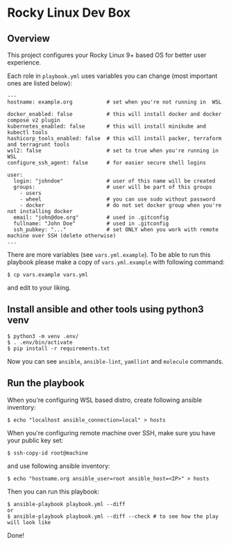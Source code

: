 # Rocky Linux Dev Box

## Overview

This project configures your Rocky Linux 9+ based OS for better user experience.

Each role in `playbook.yml` uses variables you can change (most important ones are listed below):
```
---
hostname: example.org           # set when you're not running in  WSL

docker_enabled: false           # this will install docker and docker compose v2 plugin
kubernetes_enabled: false       # this will install minikube and kubectl tools
hashicorp_tools_enabled: false  # this will install packer, terraform and terragrunt tools
wsl2: false                     # set to true when you're running in WSL
configure_ssh_agent: false      # for easier secure shell logins

user:
  login: "johndoe"              # user of this name will be created
  groups:                       # user will be part of this groups
    - users
    - wheel                     # you can use sudo without password
    - docker                    # do not set docker group when you're not installing docker
  email: "john@doe.org"         # used in .gitconfig
  fullname: "John Doe"          # used in .gitconfig
  ssh_pubkey: "..."             # set ONLY when you work with remote machine over SSH (delete otherwise)
...
```
There are more variables (see `vars.yml.example`). To be able to run this playbook please make a copy of `vars.yml.example` with following command:
```
$ cp vars.example vars.yml
```
and edit to your liking.

## Install ansible and other tools using python3 venv

```
$ python3 -m venv .env/
$ . .env/bin/activate
$ pip install -r requirements.txt
```
Now you can see `ansible`, `ansible-lint`, `yamllint` and `molecule` commands.

## Run the playbook

When you're configuring WSL based distro, create following ansible inventory:
```
$ echo "localhost ansible_connection=local" > hosts
```
When you're configuring remote machine over SSH, make sure you have your public key set:
```
$ ssh-copy-id root@machine
```
and use following ansible inventory:
```
$ echo "hostname.org ansible_user=root ansible_host=<IP>" > hosts
```
Then you can run this playbook:
```
$ ansible-playbook playbook.yml --diff
or
$ ansible-playbook playbook.yml --diff --check # to see how the play will look like
```

Done!
